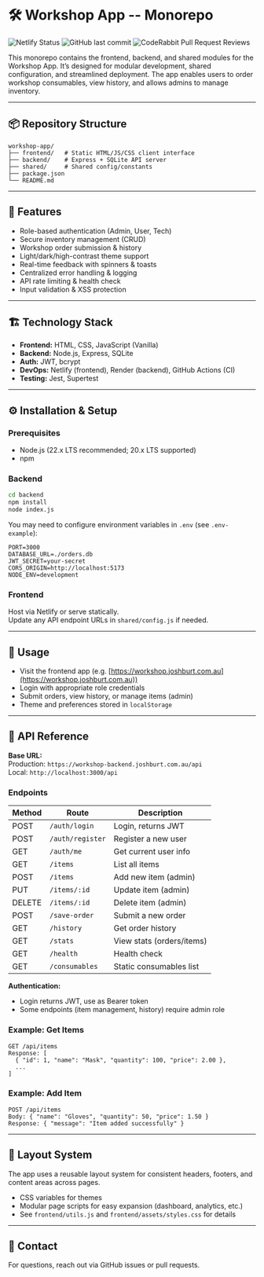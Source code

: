 # 🛠 Workshop App -- Monorepo

![Netlify Status](https://api.netlify.com/api/v1/badges/f4beb07d-7307-436f-879a-d9a8167934dd/deploy-status)
![GitHub last commit](https://img.shields.io/github/last-commit/SmokeHound/workshop-app)
![CodeRabbit Pull Request Reviews](https://img.shields.io/coderabbit/prs/github/SmokeHound/workshop-app?label=CodeRabbit+Reviews)

This monorepo contains the frontend, backend, and shared modules for the Workshop App. It’s designed for modular development, shared configuration, and streamlined deployment. The app enables users to order workshop consumables, view history, and allows admins to manage inventory.

---

## 📦 Repository Structure

```plaintext
workshop-app/
├── frontend/   # Static HTML/JS/CSS client interface
├── backend/    # Express + SQLite API server
├── shared/     # Shared config/constants
├── package.json
└── README.md
```

---

## 🚀 Features

- Role-based authentication (Admin, User, Tech)
- Secure inventory management (CRUD)
- Workshop order submission & history
- Light/dark/high-contrast theme support
- Real-time feedback with spinners & toasts
- Centralized error handling & logging
- API rate limiting & health check
- Input validation & XSS protection

---

## 🏗 Technology Stack

- **Frontend:** HTML, CSS, JavaScript (Vanilla)
- **Backend:** Node.js, Express, SQLite
- **Auth:** JWT, bcrypt
- **DevOps:** Netlify (frontend), Render (backend), GitHub Actions (CI)
- **Testing:** Jest, Supertest

---

## ⚙️ Installation & Setup

### Prerequisites

- Node.js (22.x LTS recommended; 20.x LTS supported)
- npm

### Backend

```bash
cd backend
npm install
node index.js
```

You may need to configure environment variables in `.env` (see `.env-example`):

```env
PORT=3000
DATABASE_URL=./orders.db
JWT_SECRET=your-secret
CORS_ORIGIN=http://localhost:5173
NODE_ENV=development
```

### Frontend

Host via Netlify or serve statically.  
Update any API endpoint URLs in `shared/config.js` if needed.

---

## 📄 Usage

- Visit the frontend app (e.g. [https://workshop.joshburt.com.au](https://workshop.joshburt.com.au))
- Login with appropriate role credentials
- Submit orders, view history, or manage items (admin)
- Theme and preferences stored in `localStorage`

---

## 🔌 API Reference

**Base URL:**  
Production: `https://workshop-backend.joshburt.com.au/api`  
Local: `http://localhost:3000/api`

### Endpoints

| Method | Route                | Description                    |
|--------|----------------------|--------------------------------|
| POST   | `/auth/login`        | Login, returns JWT             |
| POST   | `/auth/register`     | Register a new user            |
| GET    | `/auth/me`           | Get current user info          |
| GET    | `/items`             | List all items                 |
| POST   | `/items`             | Add new item (admin)           |
| PUT    | `/items/:id`         | Update item (admin)            |
| DELETE | `/items/:id`         | Delete item (admin)            |
| POST   | `/save-order`        | Submit a new order             |
| GET    | `/history`           | Get order history              |
| GET    | `/stats`             | View stats (orders/items)      |
| GET    | `/health`            | Health check                   |
| GET    | `/consumables`       | Static consumables list        |

**Authentication:**  
- Login returns JWT, use as Bearer token  
- Some endpoints (item management, history) require admin role

### Example: Get Items

```http
GET /api/items
Response: [
  { "id": 1, "name": "Mask", "quantity": 100, "price": 2.00 },
  ...
]
```

### Example: Add Item

```http
POST /api/items
Body: { "name": "Gloves", "quantity": 50, "price": 1.50 }
Response: { "message": "Item added successfully" }
```

---

## 🎨 Layout System

The app uses a reusable layout system for consistent headers, footers, and content areas across pages.  
- CSS variables for themes  
- Modular page scripts for easy expansion (dashboard, analytics, etc.)  
- See `frontend/utils.js` and `frontend/assets/styles.css` for details

---

## 💬 Contact

For questions, reach out via GitHub issues or pull requests.
